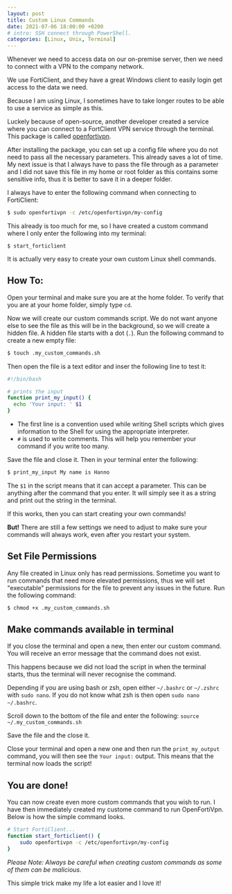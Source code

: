 ```yaml
---
layout: post
title: Custom Linux Commands
date: 2021-07-06 18:00:00 +0200
# intro: SSH connect through PowerShell.
categories: [Linux, Unix, Terminal]
---
```


Whenever we need to access data on our on-premise server, then we need to connect with a VPN to the company network.

We use FortiClient, and they have a great Windows client to easily login get access to the data we need.

Because I am using Linux, I sometimes have to take longer routes to be able to use a service as simple as this.

Luckely because of open-source, another developer created a service where you can connect to a FortClient VPN service through the terminal. This package is called [openfortivpn](https://github.com/adrienverge/openfortivpn).

After installing the package, you can set up a config file where you do not need to pass all the necessary parameters. This already saves a lot of time. My next issue is that I always have to pass the file through as a parameter and I did not save this file in my home or root folder as this contains some sensitive info, thus it is better to save it in a deeper folder.

I always have to enter the following command when connecting to FortiClient:

```sh
$ sudo openfortivpn -c /etc/openfortivpn/my-config 
```

This already is too much for me, so I have created a custom command where I only enter the following into my terminal:

```
$ start_forticlient
```

It is actually very easy to create your own custom Linux shell commands.

## How To:

Open your terminal and make sure you are at the home folder. To verify that you are at your home folder, simply type `cd`.

Now we will create our custom commands script. We do not want anyone else to see the file as this will be in the background, so we will create a hidden file. A hidden file starts with a dot (`.`). Run the following command to create a new empty file:
```sh
$ touch .my_custom_commands.sh
```

Then open the file is a text editor and inser the following line to test it:
```sh
#!/bin/bash

# prints the input
function print_my_input() {
  echo 'Your input: ' $1
}
```

* The first line is a convention used while writing Shell scripts which gives information to the Shell for using the appropriate interpreter.
* `#` is used to write comments. This will help you remember your command if you write too many.

Save the file and close it. Then in your terminal enter the following:

```sh
$ print_my_input My name is Hanno
```

The `$1` in the script means that it can accept a parameter. This can be anything after the command that you enter. It will simply see it as a string and print out the string in the terminal.

If this works, then you can start creating your own commands!

**But!** There are still a few settings we need to adjust to make sure your commands will always work, even after you restart your system.

## Set File Permissions

Any file created in Linux only has read permissions. Sometime you want to run commands that need more elevated permissions, thus we will set "executable" permissions for the file to prevent any issues in the future. Run the following command:

```sh
$ chmod +x .my_custom_commands.sh
```

## Make commands available in terminal

If you close the terminal and open a new, then enter our custom command. You will receive an error message that the command does not exist.

This happens because we did not load the script in when the terminal starts, thus the terminal will never recognise the command.

Depending if you are using bash or zsh, open either `~/.bashrc` or `~/.zshrc` with `sudo nano`. If you do not know what zsh is then open `sudo nano ~/.bashrc`.

Scroll down to the bottom of the file and enter the following:
`source ~/.my_custom_commands.sh`

Save the file and the close it.

Close your terminal and open a new one and then run the `print_my_output` command, you will then see the `Your input:` output. This means that the terminal now loads the script!

## You are done!

You can now create even more custom commands that you wish to run. I have then immediately created my custome command to run OpenFortiVpn. Below is how the simple command looks.

```sh
# Start FortiClient...
function start_forticlient() {
    sudo openfortivpn -c /etc/openfortivpn/my-config 
}
```

*Please Note: Always be careful when creating custom commands as some of them can be malicious.*

This simple trick make my life a lot easier and I love it!